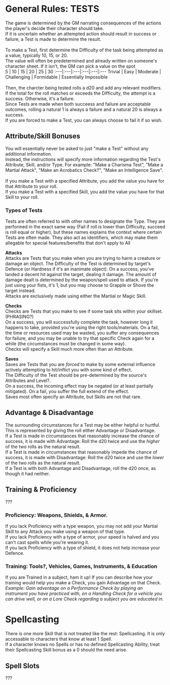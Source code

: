 # General Rules: TESTS
The game is determined by the GM narrating consequences of the actions the player's decide their character should take. <br>
If it is uncertain whether an attempted action should result in success or failure, a Test is made to determine the result.
<br><br>
To make a Test, first determine the Difficulty of the task being attempted as a value, typically 10, 15, or 20. <br>
The value will often be predetermined and already written on someone's character sheet. If it isn't, the GM can pick a value on the spot <br>
5 | 10 | 15 | 20 | 25 | 30
:---|:---|:---|:---|:---|:---
Trivial | Easy | Moderate | Challenging | Formidable | Essentially Impossible
<br><br>
Then, the charcter being tested rolls a d20 and add any relevant modifiers. If the total for the roll matches or exceeds the Difficulty, the attempt is a success. Otherwise, it's a failure. <br>
Since Tests are made when both succeess and failure are acceptable outcomes, rolling a natural 1 is always a failure and a natural 20 is always a success. <br>
If you are forced to make a Test, you can always choose to fail it if so wish.

## Attribute/Skill Bonuses
You will essentially never be asked to just "make a Test" without any additional information. <br>
Instead, the instructions will specify more information regarding the Test's Attribute, Skill, and/or Type. For example: "Make a Charisma Test", "Make a Martial Attack", "Make an Acrobatics Check?", "Make an Intelligence Save".
<br><br>
If you make a Test with a specified Attribute, you add the value you have for that Attribute to your roll. <br>
If you make a Test with a specified Skill, you add the value you have for that Skill to your roll. <br>

### Types of Tests
Tests are often referred to with other names to designate the Type. They are performed in the exact same way (Fail if roll is lower than Difficulty, succeed is roll equal or higher), but these names explains the context where certain Tests are often made. They also act as identifiers, which may make them allegable for special features/benefits that don't apply to All

**Attacks**<br>
Attacks are Tests that you make when you are trying to harm a creature or damage an object.
The Difficulty of the Test is determined by target's Defence (or Hardness if it's an inanimate object).
On a success, you've landed a decent hit against the target, dealing it damage. The amount of damage dealt is determined by the weapon/spell used to attack. If you're just using your fists, it's 1, but you may choose to Grapple or Shove the target instead. <br>
Attacks are exclusively made using either the Martial or Magic Skill.

**Checks**<br>
Checks are Tests that you make to see if some task sits within your skillset. (PHRASING?) <br>
On a success, you will successfully complete the task, however long it happens to take, provided you're using the right tools/materials. On a fail, the time or resources used may be wasted, you suffer any consequences for failure, and you may be unable to try that specific Check again for a while (the circumstances must be changed in some way). <br>
Checks will specify a Skill much more often than an Attribute.

**Saves**<br>
Saves are Tests that you are *forced* to make by some external influence actively attempting to hit/inflict you with some kind of effect. <br>
The Difficulty of the Test should be pre-determined by the source's Attributes and Level?. <br>
On a success, the incoming effect may be negated (or at least partially mitigated). On a fail, you suffer the full extend of the effect. <br>
Saves most often specify an Attribute, but Skills are not that rare.

## Advantage & Disadvantage
The surrounding circumstances for a Test may be either helpful or hurtful. This is represented by giving the roll either Advantage or Disadvantage. <br>
If a Test is made in circumstances that reasonably increase the chance of success, it is made with Advantage: Roll the d20 twice and use the *higher* of the two rolls as the natural result. <br>
If a Test is made in circumstances that reasonably impede the chance of success, it is made with Disadvantage: Roll the d20 twice and use the *lower* of the two rolls as the natural result. <br>
If a Test is with both Advantage and Disadvantage, roll the d20 once, as though it had neither.

## Training & Proficiency
???
### Proficiency: Weapons, Shields, & Armor.
If you lack Proficiency with a type weapon, you may not add your Martial Skill to any Attack you make using a weapon of that type. <br>
If you lack Proficiency with a type of armor, your speed is halved and you can't cast spells while you're wearing it. <br>
If you lack Proficiency with a type of shield, it does not help increase your Defence.
### Training: Tools?, Vehicles, Games, Instruments, & Education
If you are Trained in a subject, ham it up! If you can describe how your training would help you make a Check, you gain Advantage on that Check. <br>
*Example: Gain adventage on a Performance Check by playing an instrument you have practiced with, on a Handling Check for a vehicle you can drive well, or on a Lore Check regarding a subject you are educated in.*

# Spellcasting
There is one more Skill that is not treated like the rest: Spellcasting. It is only accessable to characters that know at least 1 Spell. <br>
If a character knows no Spells or has no defined Spellcasting Ability, treat their Spellcasting Skill bonus as a 0 should the need arise. <br>

## Spell Slots
???